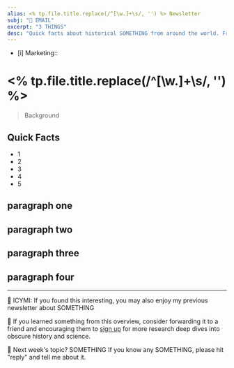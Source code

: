 ```yaml
---
alias: <% tp.file.title.replace(/^[\w.]+\s/, '') %> Newsletter
subj: "📗 EMAIL"
excerpt: "3 THINGS" 
desc: "Quick facts about historical SOMETHING from around the world. From SOMETHING to SOMETHING."
---
```


* [i] Marketing:: 

# <% tp.file.title.replace(/^[\w.]+\s/, '') %>

> Background

## Quick Facts
 
* 1
* 2
* 3
* 4
* 5

## paragraph one 

## paragraph two

## paragraph three

## paragraph four

* * * 

📗 ICYMI: If you found this interesting, you may also enjoy my previous newsletter about SOMETHING

💚 If you learned something from this overview, consider forwarding it to a friend and encouraging them to [sign up](https://newsletter.eleanorkonik.com/membership/) for more research deep dives into obscure history and science. 

📅 Next week's topic? SOMETHING If you know any SOMETHING, please hit "reply" and tell me about it. 